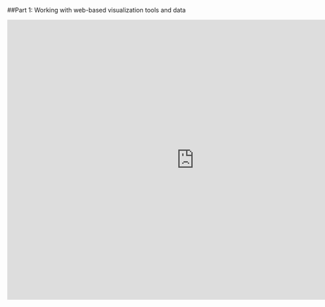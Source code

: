 ##Part 1: Working with web-based visualization tools and data
<iframe src="https://data.oecd.org/chart/5Pem" width="860" height="645" style="border: 0" mozallowfullscreen="true" webkitallowfullscreen="true" allowfullscreen="true"><a href="https://data.oecd.org/chart/5Pem" target="_blank">OECD Chart: General government debt, Total, % of GDP, Annual, 2015</a></iframe>
